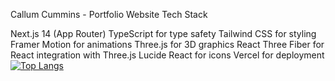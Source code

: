 Callum Cummins - Portfolio Website
Tech Stack

Next.js 14 (App Router)
TypeScript for type safety
Tailwind CSS for styling
Framer Motion for animations
Three.js for 3D graphics
React Three Fiber for React integration with Three.js
Lucide React for icons
Vercel for deployment
[![Top Langs](https://github-readme-stats.vercel.app/api/top-langs/?username=CallumC28)](https://github.com/anuraghazra/github-readme-stats)
